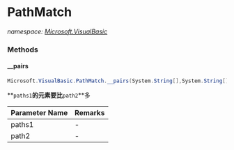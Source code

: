﻿# PathMatch
_namespace: [Microsoft.VisualBasic](./index.md)_





### Methods

#### __pairs
```csharp
Microsoft.VisualBasic.PathMatch.__pairs(System.String[],System.String[],System.Func{System.String,System.String})
```
**`paths1`**的元素要比**`path2`**多

|Parameter Name|Remarks|
|--------------|-------|
|paths1|-|
|path2|-|




